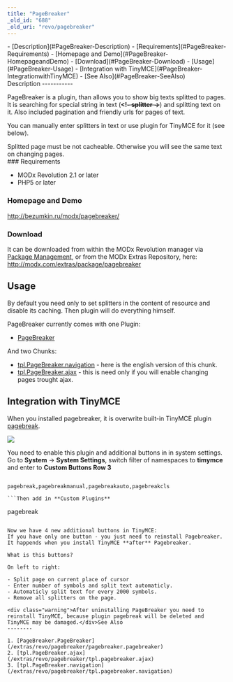 ```yaml
---
title: "PageBreaker"
_old_id: "688"
_old_uri: "revo/pagebreaker"
---
```


<div>- [Description](#PageBreaker-Description)
  - [Requirements](#PageBreaker-Requirements)
  - [Homepage and Demo](#PageBreaker-HomepageandDemo)
  - [Download](#PageBreaker-Download)
- [Usage](#PageBreaker-Usage)
- [Integration with TinyMCE](#PageBreaker-IntegrationwithTinyMCE)
- [See Also](#PageBreaker-SeeAlso)

</div>Description
-----------

PageBreaker is a plugin, than allows you to show big texts splitted to pages.   
It is searching for special string in text (**<!<del>- splitter -</del>>**) and splitting text on it. Also included pagination and friendly urls for pages of text.

You can manually enter splitters in text or use plugin for TinyMCE for it (see below).

<div class="info">Splitted page must be not cacheable. Otherwise you will see the same text on changing pages.</div>### Requirements

- MODx Revolution 2.1 or later
- PHP5 or later

### Homepage and Demo

<http://bezumkin.ru/modx/pagebreaker/>

### Download

It can be downloaded from within the MODx Revolution manager via [Package Management](/revolution/2.x/developing-in-modx/advanced-development/package-management "Package Management"), or from the MODx Extras Repository, here: <http://modx.com/extras/package/pagebreaker>

Usage
-----

By default you need only to set splitters in the content of resource and disable its caching. Then plugin will do everything himself.

PageBreaker currently comes with one Plugin:

- [PageBreaker](/extras/revo/pagebreaker/pagebreaker.pagebreaker "PageBreaker.PageBreaker")

And two Chunks:

- [tpl.PageBreaker.navigation](/extras/revo/pagebreaker/tpl.pagebreaker.navigation "tpl.PageBreaker.navigation") - here is the english version of this chunk.
- [tpl.PageBreaker.ajax](/extras/revo/pagebreaker/tpl.pagebreaker.ajax "tpl.PageBreaker.ajax") - this is need only if you will enable changing pages trought ajax.

Integration with TinyMCE
------------------------

When you installed pagebreaker, it is overwrite built-in TinyMCE plugin [pagebreak](http://www.tinymce.com/wiki.php/Plugin:pagebreak).

[![](/download/thumbnails/39355041/pagebreaker_1.png)](/download/attachments/39355041/pagebreaker_1.png)

You need to enable this plugin and additional buttons in in system settings.   
Go to **System** -> **System Settings**, switch filter of namespaces to **timymce** and enter to **Custom Buttons Row 3**

```

pagebreak,pagebreakmanual,pagebreakauto,pagebreakcls

```Then add in **Custom Plugins**

```

pagebreak

``` [![](/download/thumbnails/39355041/pagebreaker_2.png)](/download/attachments/39355041/pagebreaker_2.png)

Now we have 4 new additional buttons in TinyMCE:   
If you have only one button - you just need to reinstall Pagebreaker. It happends when you install TinyMCE **after** Pagebreaker.

What is this buttons?

On left to right:

- Split page on current place of cursor
- Enter number of symbols and split text automaticly.
- Automaticly split text for every 2000 symbols.
- Remove all splitters on the page.

<div class="warning">After uninstalling PageBreaker you need to reinstall TinyMCE, because plugin pagebreak will be deleted and TinyMCE may be damaged.</div>See Also
--------

1. [PageBreaker.PageBreaker](/extras/revo/pagebreaker/pagebreaker.pagebreaker)
2. [tpl.PageBreaker.ajax](/extras/revo/pagebreaker/tpl.pagebreaker.ajax)
3. [tpl.PageBreaker.navigation](/extras/revo/pagebreaker/tpl.pagebreaker.navigation)
